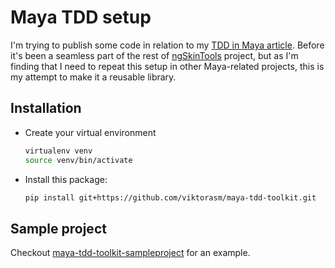 # Maya TDD setup

I'm trying to publish some code in relation to my [TDD in Maya article](http://viktorasm.github.io/tdd/maya/2015/01/01/automated-testing-maya-plugin-development.html). Before it's been a seamless part of the rest of [ngSkinTools](http://www.ngskintools.com) project, but as I'm finding that I need to repeat this setup in other Maya-related projects, this is my attempt to make it a reusable library.

## Installation

* Create your virtual environment

	```bash	
	virtualenv venv
	source venv/bin/activate
	```

* Install this package:

	```bash
	pip install git+https://github.com/viktorasm/maya-tdd-toolkit.git
	```

## Sample project

Checkout [maya-tdd-toolkit-sampleproject](https://github.com/viktorasm/maya-tdd-toolkit-sampleproject) for an example.
